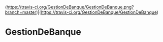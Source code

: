 (https://travis-ci.org/GestionDeBanque/GestionDeBanque.png?branch=master)](https://travis-ci.org/GestionDeBanque/GestionDeBanque)
# GestionDeBanque
